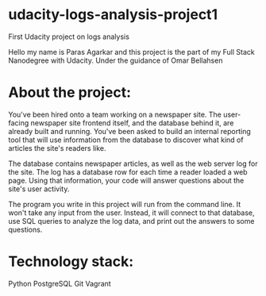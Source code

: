 # udacity-logs-analysis-project1
First Udacity project on logs analysis

Hello my name is Paras Agarkar and this project is the part of my Full Stack Nanodegree with Udacity.
Under the guidance of Omar Bellahsen

# About the project:

You've been hired onto a team working on a newspaper site. The user-facing newspaper site frontend itself, and the database behind it, are already built and running. You've been asked to build an internal reporting tool that will use information from the database to discover what kind of articles the site's readers like.

The database contains newspaper articles, as well as the web server log for the site. The log has a database row for each time a reader loaded a web page. Using that information, your code will answer questions about the site's user activity.

The program you write in this project will run from the command line. It won't take any input from the user. Instead, it will connect to that database, use SQL queries to analyze the log data, and print out the answers to some questions.

# Technology stack:
Python
PostgreSQL
Git
Vagrant

